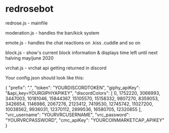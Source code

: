 # redrosebot

redrose.js - mainfile

moderation.js - handles the ban/kick system

emote.js - handles the chat reactions on .kiss .cuddle and so on

block.js - show's current block information & displays time left until next halving may/june 2020

vrchat.js - vrchat api getting returned in discord

Your config.json should look like this:



{
    "prefix": ".",
    "token": "YOURDISCORDTOKEN",
    "giphy_apiKey": "&api_key=YOURGIPHYAPIKEY",
    "discordColors": [
        0,
        1752220,
        3066993,
        3447003,
        10181046,
        15844367,
        15105570,
        15158332,
        9807270,
        8359053,
        3426654,
        1146986,
        2067276,
        2123412,
        7419530,
        12745742,
        11027200,
        10038562,
        9936031,
        12370112,
        2899536,
        16580705,
        12320855
    ],
    "vrc_username": "YOURVRCUSERNAME",
    "vrc_password": "YOURVRCPASSWORD",
    "cmc_apiKey": "YOURCOINMARKETCAP_APIKEY"
}
